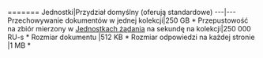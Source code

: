 =======
Jednostki|Przydział domyślny (oferują standardowe)
---|---
Przechowywanie dokumentów w jednej kolekcji|250 GB *
Przepustowość na zbiór mierzony w [Jednostkach żądania](../articles/documentdb/documentdb-request-units.md) na sekundę na kolekcji|250 000 RU-s *
Rozmiar dokumentu |512 KB *
Rozmiar odpowiedzi na każdej stronie |1 MB *
